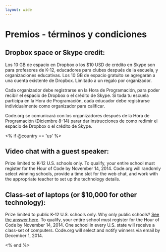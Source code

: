 ```yaml
---
layout: wide
---
```


# Premios - términos y condiciones

## Dropbox space or Skype credit:

Los 10 GB de espacio en Dropbox o los $10 USD de crédito en Skype son para profesores de K-12, educadores para clubes después de la escuela, y organizaciones educativas. Los 10 GB de espacio gratuito se agregarán a una cuenta existente de Dropbox. Limitado a un regalo por organizador.

Cada organizador debe registrarse en la Hora de Programación, para poder recibir el espacio de Dropbox o el crédito de Skype. Si toda tu escuela participa en la Hora de Programación, cada educador debe registrarse individualmente como organizador para calificar.

Code.org se comunicará con los organizadores después de la Hora de Programación (Diciembre 8-14) parar dar instrucciones de como redimir el espacio de Dropbox o el crédito de Skype.

<% if @country == 'us' %>

## Video chat with a guest speaker:

Prize limited to K-12 U.S. schools only. To qualify, your entire school must register for the Hour of Code by November 14, 2014. Code.org will randomly select winning schools, provide a time slot for the web chat, and work with the appropriate teacher to set up the technology details.

## Class-set of laptops (or $10,000 for other technology):

Prize limited to public K-12 U.S. schools only. Why only public schools? [See the answer here][1]. To qualify, your entire school must register for the Hour of Code by November 14, 2014. One school in every U.S. state will receive a class-set of computers. Code.org will select and notify winners via email by December 1, 2014.

 [1]: http://www.hourofcode.com/us#faq

<% end %>